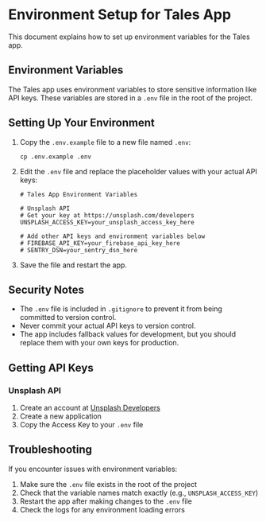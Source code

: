 # Environment Setup for Tales App

This document explains how to set up environment variables for the Tales app.

## Environment Variables

The Tales app uses environment variables to store sensitive information like API keys. These variables are stored in a `.env` file in the root of the project.

## Setting Up Your Environment

1. Copy the `.env.example` file to a new file named `.env`:
   ```
   cp .env.example .env
   ```

2. Edit the `.env` file and replace the placeholder values with your actual API keys:
   ```
   # Tales App Environment Variables
   
   # Unsplash API
   # Get your key at https://unsplash.com/developers
   UNSPLASH_ACCESS_KEY=your_unsplash_access_key_here
   
   # Add other API keys and environment variables below
   # FIREBASE_API_KEY=your_firebase_api_key_here
   # SENTRY_DSN=your_sentry_dsn_here
   ```

3. Save the file and restart the app.

## Security Notes

- The `.env` file is included in `.gitignore` to prevent it from being committed to version control.
- Never commit your actual API keys to version control.
- The app includes fallback values for development, but you should replace them with your own keys for production.

## Getting API Keys

### Unsplash API

1. Create an account at [Unsplash Developers](https://unsplash.com/developers)
2. Create a new application
3. Copy the Access Key to your `.env` file

## Troubleshooting

If you encounter issues with environment variables:

1. Make sure the `.env` file exists in the root of the project
2. Check that the variable names match exactly (e.g., `UNSPLASH_ACCESS_KEY`)
3. Restart the app after making changes to the `.env` file
4. Check the logs for any environment loading errors

